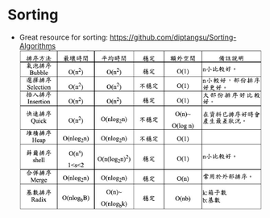 # Sorting
- Great resource for sorting: https://github.com/diptangsu/Sorting-Algorithms
![image](https://github.com/nutsam/Algorithm/blob/main/Sorting/Comparison.jpg)
